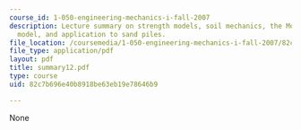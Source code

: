 ```yaml
---
course_id: 1-050-engineering-mechanics-i-fall-2007
description: Lecture summary on strength models, soil mechanics, the Mohr-Coulomb
  model, and application to sand piles.
file_location: /coursemedia/1-050-engineering-mechanics-i-fall-2007/82c7b696e40b8918be63eb19e78646b9_summary12.pdf
file_type: application/pdf
layout: pdf
title: summary12.pdf
type: course
uid: 82c7b696e40b8918be63eb19e78646b9

---
```

None